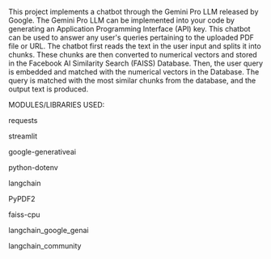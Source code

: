 This project implements a chatbot through the Gemini Pro LLM released by Google.
The Gemini Pro LLM can be implemented into your code by generating an Application Programming Interface (API) key.
This chatbot can be used to answer any user's queries pertaining to the uploaded PDF file or URL. 
The chatbot first reads the text in the user input and splits it into chunks.
These chunks are then converted to numerical vectors and stored in the Facebook AI Similarity Search (FAISS) Database.
Then, the user query is embedded and matched with the numerical vectors in the Database.
The query is matched with the most similar chunks from the database, and the output text is produced.

MODULES/LIBRARIES USED:

requests

streamlit

google-generativeai

python-dotenv

langchain

PyPDF2

faiss-cpu

langchain_google_genai

langchain_community
